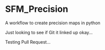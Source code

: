 # SFM_Precision
A workflow to create precision maps in python

Just looking to see if Git it linked up okay...

Testing Pull Request...
